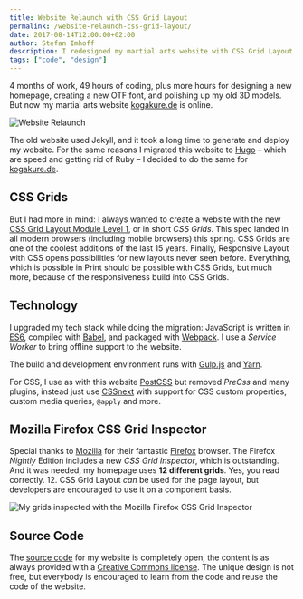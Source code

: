 ```yaml
---
title: Website Relaunch with CSS Grid Layout
permalink: /website-relaunch-css-grid-layout/
date: 2017-08-14T12:00:00+02:00
author: Stefan Imhoff
description: I redesigned my martial arts website with CSS Grid Layout and added a Service Worker.
tags: ["code", "design"]
---
```


4 months of work, 49 hours of coding, plus more hours for designing a new homepage, creating a new OTF font, and polishing up my old 3D models. But now my martial arts website [kogakure.de](https://www.kogakure.de/) is online.

![Website Relaunch](/assets/images/posts/kogakure-2017.jpg)

The old website used Jekyll, and it took a long time to generate and deploy my website. For the same reasons I migrated this website to [Hugo](https://gohugo.io/) – which are speed and getting rid of Ruby – I decided to do the same for [kogakure.de](https://www.kogakure.de/).

## CSS Grids

But I had more in mind: I always wanted to create a website with the new [CSS Grid Layout Module Level 1](https://www.w3.org/TR/css-grid-1/), or in short _CSS Grids_. This spec landed in all modern browsers (including mobile browsers) this spring. CSS Grids are one of the coolest additions of the last 15 years. Finally, Responsive Layout with CSS opens possibilities for new layouts never seen before. Everything, which is possible in Print should be possible with CSS Grids, but much more, because of the responsiveness build into CSS Grids.

## Technology

I upgraded my tech stack while doing the migration: JavaScript is written in [ES6](http://es6-features.org/), compiled with [Babel](https://babeljs.io/), and packaged with [Webpack](https://webpack.js.org/). I use a _Service Worker_ to bring offline support to the website.

The build and development environment runs with [Gulp.js](https://gulpjs.com/) and [Yarn](https://yarnpkg.com/).

For CSS, I use as with this website [PostCSS](https://postcss.org/) but removed _PreCss_ and many plugins, instead just use [CSSnext](http://cssnext.io/) with support for CSS custom properties, custom media queries, `@apply` and more.

## Mozilla Firefox CSS Grid Inspector

Special thanks to [Mozilla](https://www.mozilla.org/) for their fantastic [Firefox](https://www.mozilla.org/firefox/) browser. The Firefox _Nightly_ Edition includes a new _CSS Grid Inspector_, which is outstanding. And it was needed, my homepage uses **12 different grids**. Yes, you read correctly. 12. CSS Grid Layout _can_ be used for the page layout, but developers are encouraged to use it on a component basis.

![My grids inspected with the Mozilla Firefox CSS Grid Inspector](/assets/images/posts/css-grid-inspector.jpg)

## Source Code

The [source code](https://github.com/kogakure/website-hugo-kogakure.de) for my website is completely open, the content is as always provided with a [Creative Commons license](https://creativecommons.org/licenses/by-nc/3.0/). The unique design is not free, but everybody is encouraged to learn from the code and reuse the code of the website.
